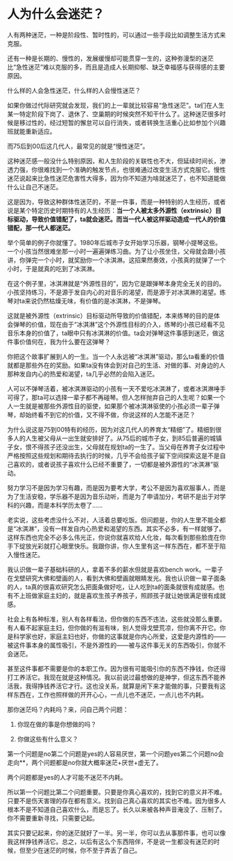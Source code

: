 # 人为什么会迷茫？

人有两种迷茫，一种是阶段性、暂时性的，可以通过一些手段比如调整生活方式来克服。

还有一种是长期的、慢性的，发展缓慢却可能贯穿一生的，这种弥漫型的迷茫比“急性迷茫”难以克服的多，而且是造成人长期抑郁、缺乏幸福感与获得感的主要原因。

什么样的人会急性迷茫，什么样的人会慢性迷茫？

如果你做过代际研究就会发现，我们的上一辈就比较容易“急性迷茫”。ta们在人生某一特定阶段下岗了、退休了、空巢期的时候突然不知干什么了。这种迷茫很多时候是移过性的，经过短暂的懈怠可以自行消失，或者转换生活重心比如参加个兴趣班就能重新适应。

而75后到00后这几代人，最常见的就是“慢性迷茫”。

这种迷茫感一般没什么特别原因，和人生阶段的关联性也不大，但延续时间长，渗透力强，你很难找到一个准确的触发节点，也很难通过改变生活方式克服它。慢性迷茫说起来比急性迷茫危害性大得多，因为你不知道为啥就迷茫了，也不知道能做什么让自己不迷茫。

这是因为，导致这种群体性迷茫的，不是一件事，而是一种特别的人生经历，或者说是某个特定历史时期特有的人生经历：**当一个人被太多外源性（extrinsic）目标驱动，导致价值错配了，ta就会迷茫。而当一代人被这样驱动造成一代人的价值错配，那一代人都迷茫。**

举个简单的例子你就懂了。1980年后城市子女开始学习乐器，钢琴小提琴这些。一个小孩当然很难坐那一小时一遍遍弹练习曲。为了让小孩坐住，父母就会跟小孩讲，你弹完一个小时，就奖励你一个冰淇淋。这招果然奏效，小孩真的就弹了一个小时，于是就真的吃到了冰淇淋。

在这个例子里，冰淇淋就是“外源性目的”，因为它是跟弹琴本身完全无关的目的。小孩坚持练习，不是源于发自内心的对音乐的渴望，而是源于对冰淇淋的渴望。练琴对ta来说仍然枯燥无味，有价值的是冰淇淋，不是弹琴。

这就是被外源性（extrinsic）目标驱动所导致的价值错配，本来练琴的目的是体会弹琴的价值，现在由于“冰淇淋”这个外源性目标的介入，练琴的小孩已经看不见音乐本身的价值了，ta眼中只有冰淇淋的价值。ta会对弹琴这件事感到迷茫，做这件事价值何在，我为什么要在这弹琴？

你把这个故事扩展到人的一生。当一个人永远被“冰淇淋”驱动，那么ta看重的价值就都是那些外在的奖励。如果ta没有体会到对自己的生活、对做的事、对身边的人那种发自内心的热爱和渴望，ta几乎必然的会陷入迷茫。

人可以不弹琴活着，被冰淇淋驱动的小孩有一天不爱吃冰淇淋了，或者冰淇淋唾手可得了，那ta可以选择一辈子都不再碰琴。但人怎样抛弃自己的人生呢？如果一个人一生就是被那些外源性目的驱使，如果那个被冰淇淋驱使的小孩必须一辈子弹琴，却始终看不到它的价值，又不得不做，你说这样的人怎能不迷茫？

为什么说这是75到00特有的经历，因为对这几代人的养育太“精细”了。精细到很多人的人生被父母从一出生就安排好了。从75后的城市子女，到85后普遍的城镇子女，恨不得孩子还没出生，父母就在规划ta的一生了。当父母在养育子女过程中严格按照这些规划和期待去执行的时候，几乎不会给孩子留下空间探索这是不是自己喜欢的，或者说孩子喜欢什么已经不重要了，一切都是被外源性的“冰淇淋”驱动。

努力学习不是因为学习有趣，而是因为要考大学，考公不是因为喜欢服事人，而是为了生活安稳，学乐器不是因为音乐动听，而是为了申请加分，考研不是出于对学科的兴趣，而是本科学历太卷了……

老实说，这些考虑没什么不对，人活着总要吃饭。但问题是，你的人生里不能全都是“冰淇淋”，没有一样发自内心热爱和渴望的东西。其实不必多，有一样就够了。这样东西也完全不必多么伟光正，你说你就喜欢给人化妆，每次看到那些脸庞在你手下绽放光彩就打心眼里快乐。我跟你讲，你人生里有这一样东西在，都不至于陷入慢性迷茫。

我认识做一辈子基础科研的人，拿着不多的薪水但就是喜欢bench work。一辈子在戈壁研究大佛和壁画的人，看到大佛和壁画就眼睛发光。我也认识做一辈子面条的人，ta真的很喜欢研究怎么把面条做好吃，让人吃到ta的面条就很有成就感。也有不上班做家庭主妇的，就是喜欢生孩子养孩子，照顾孩子就让她很满足很有成就感。

社会上有各种标准，别人有各样看法，但你做的东西不违法，这些就没那么重要。有人看不起家庭主妇，但你做的有滋有味，别人觉得戈壁荒凉，但你离不开它。你是科学家也好，家庭主妇也好，你做的这事就是你内心所爱，这爱是内源性的——被这件事本身的属性吸引，不是外源性的——被与这件事无关的东西吸引，你就不会迷茫。

甚至这件事都不需要是你的本职工作。因为很有可能吸引你的东西不挣钱，你还得打工养活它。我现在就是这种情况。我以前说过最想做的是神学，但这东西不能养活我，我得挣钱养活它才行。这也没关系，就算是闲下来才能做的事，只要我有这样东西在，工作也照样做的开开心心，一点儿也不迷茫，一点儿也不内耗。

那你迷茫吗？内耗吗？来，问自己两个问题：

1. 你现在做的事是你想做的吗？

2. 你做这些有什么意义？

第一个问题是no第二个问题是yes的人容易厌世，第一个问题yes第二个问题no会走向**，两个问题都是no你就大概率迷茫+厌世+虚无了。

两个问题都是yes的人才可能不迷茫不内耗。

所以第一个问题比第二个问题重要。只要是你真心喜欢的，找到它的意义并不难。只要不是伤天害理的存在都有意义。找到自己真心喜欢的其实也不难。因为很多人根本不是不知道自己喜欢什么，而是忘了。长久以来被各种声音淹没了、压制了。你不需要重新寻找，只需要记起。

其实只要记起来，你的迷茫就好了一半。另一半，你可以去从事那件事，也可以像我这样挣钱养活它。总之，以后有这么个东西陪伴，不是说一生都没有迷茫的时候，但至少在迷茫的时候，你不至于弄丢了自己。
